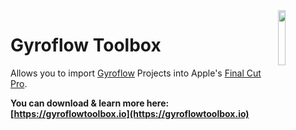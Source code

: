 <img src="https://github.com/latenitefilms/GyroflowToolbox/raw/main/static/icon.png" align="right" width="15%" height="15%" />

# Gyroflow Toolbox

Allows you to import [Gyroflow](https://github.com/gyroflow/gyroflow) Projects into Apple's [Final Cut Pro](https://www.apple.com/final-cut-pro/).

**You can download & learn more here: [https://gyroflowtoolbox.io](https://gyroflowtoolbox.io)**